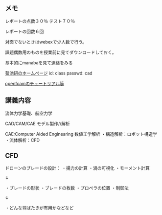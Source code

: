 ## メモ
レポートの点数３０％
テスト７０％

レポートの回数６回

対面でないときはwebexで少人数で行う。

課題偶数用のものを授業前に見てダウンロードしておく。

基本的にmanabaを見て連絡をみる

[菊池研のホームページ](http://www.kikulab.it-chiba.ac.jp/class/fd/fluid.html)
id: class
passwd: cad

[openfoamのチュートリアル等](https://openfoam.org/download/9-ubuntu/)

## 講義内容
流体力学基礎、航空力学

CAD/CAM/CAE
モデル製作//解析

CAE:Computer Aided Enginearing
数値工学解析
・構造解析：ロボット構造学
・流体解析：CFD

## CFD
ドローンのブレードの設計：
・揚力の計算
・渦の可視化
・モーメント計算

↓

・ブレードの形状
・ブレードの枚数
・プロペラの位置
・制御法

↓

・どんな羽ばたきが有用かなどなど

